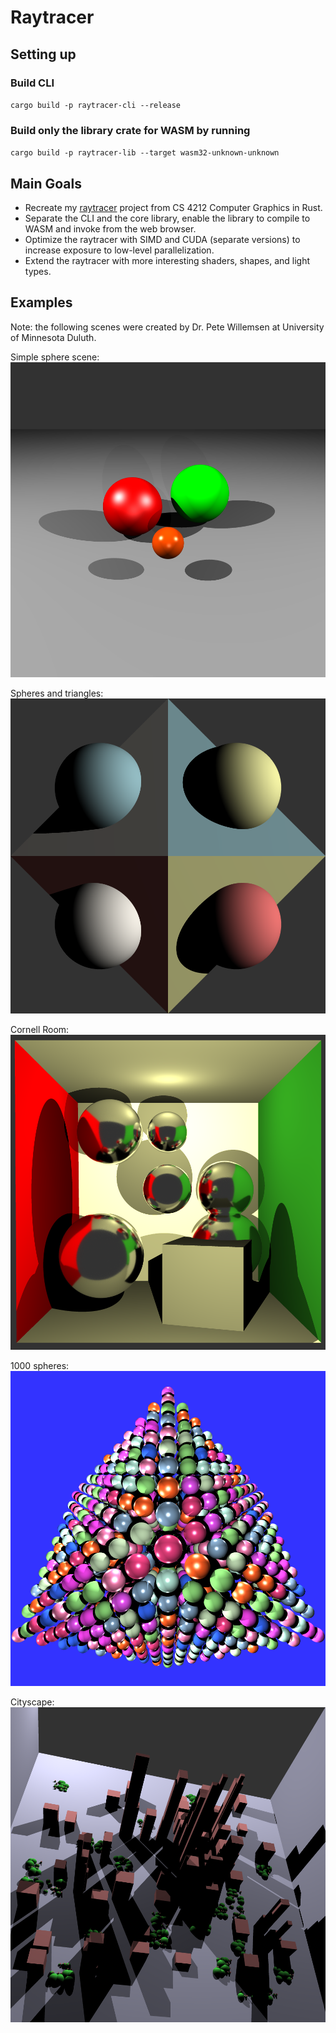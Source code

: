 # Raytracer

## Setting up

### Build CLI
`cargo build -p raytracer-cli --release`

### Build only the library crate for WASM by running
`cargo build -p raytracer-lib --target wasm32-unknown-unknown`

## Main Goals
- Recreate my [raytracer](https://github.com/reecelikesramen/raytracer) project from CS 4212 Computer Graphics in Rust.
- Separate the CLI and the core library, enable the library to compile to WASM and invoke from the web browser.
- Optimize the raytracer with SIMD and CUDA (separate versions) to increase exposure to low-level parallelization.
- Extend the raytracer with more interesting shaders, shapes, and light types.

## Examples
Note: the following scenes were created by Dr. Pete Willemsen at University of Minnesota Duluth.

Simple sphere scene:
![3 spheres upon a plane with 3 lights casting shadows](renders/simple_sphere_scene.png)

Spheres and triangles:
![4 spheres and 4 triangles arranged to make an intriguing pattern](renders/spheres_and_triangles.png)

Cornell Room:
![A cube room with a short box and six mirrored spheres inside](renders/cornell_room.png)

1000 spheres:
![10 x 10 x 10 spheres equally spaced with various shaders and lights](renders/spheres_1K.png)

Cityscape:
![Boxy skyscrapers and spheres made to look like trees make a city](renders/box_sphere_test.png)